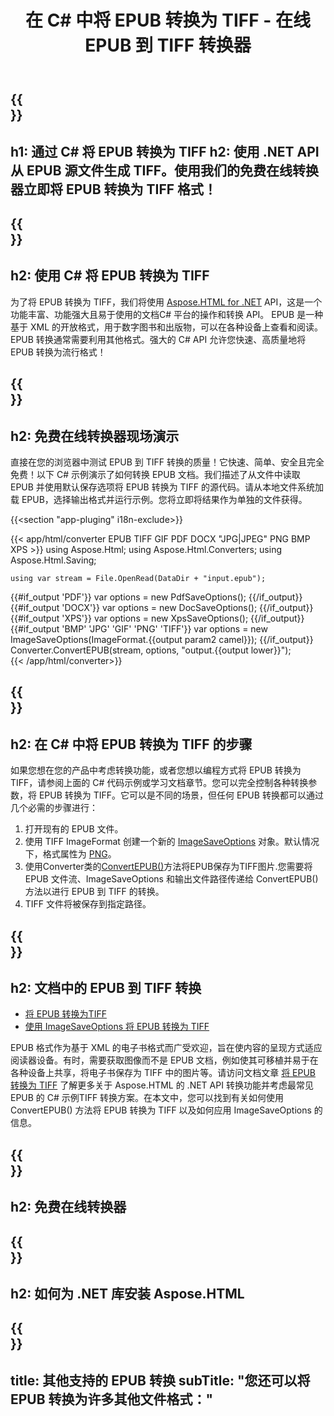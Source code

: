 ﻿---
translation: true
template: /templates/_template-conversion-child.md
title: 在 C# 中将 EPUB 转换为 TIFF - 在线 EPUB 到 TIFF 转换器
description: EPUB 到 TIFF C# 转换的示例代码。在 ASP.NET 或任何 .NET 应用程序中轻松使用转换器 API。免费试用在线 EPUB 到 TIFF 转换器！
url: /net/conversion/epub-to-tiff/
family: html
platformtag: net
feature: conversion
informat: EPUB
outformat: TIFF
otherformats: PDF DOCX XPS BMP JPEG PNG TIFF GIF
---

{{<section banner>}}
---
h1: 通过 C# 将 EPUB 转换为 TIFF
h2: 使用 .NET API 从 EPUB 源文件生成 TIFF。使用我们的免费在线转换器立即将 EPUB 转换为 TIFF 格式！
---

{{<section overview>}}
---
h2: 使用 C# 将 EPUB 转换为 TIFF
---

为了将 EPUB 转换为 TIFF，我们将使用 [Aspose.HTML for .NET](https://products.aspose.com/html/net/) API，这是一个功能丰富、功能强大且易于使用的文档C# 平台的操作和转换 API。 EPUB 是一种基于 XML 的开放格式，用于数字图书和出版物，可以在各种设备上查看和阅读。 EPUB 转换通常需要利用其他格式。强大的 C# API 允许您快速、高质量地将 EPUB 转换为流行格式！

{{<section demos>}}
---
h2: 免费在线转换器现场演示
---

直接在您的浏览器中测试 EPUB 到 TIFF 转换的质量！它快速、简单、安全且完全免费！以下 C# 示例演示了如何转换 EPUB 文档。我们描述了从文件中读取 EPUB 并使用默认保存选项将 EPUB 转换为 TIFF 的源代码。请从本地文件系统加载 EPUB，选择输出格式并运行示例。您将立即将结果作为单独的文件获得。

{{<section "app-pluging" i18n-exclude>}}

{{< app/html/converter EPUB TIFF GIF PDF DOCX "JPG|JPEG" PNG BMP XPS >}}
using Aspose.Html;
using Aspose.Html.Converters;
using Aspose.Html.Saving;

    using var stream = File.OpenRead(DataDir + "input.epub");
{{#if_output 'PDF'}}
    var options = new PdfSaveOptions();
{{/if_output}}
{{#if_output 'DOCX'}}
    var options = new DocSaveOptions();
{{/if_output}}
{{#if_output 'XPS'}}
    var options = new XpsSaveOptions();
{{/if_output}}
{{#if_output 'BMP' 'JPG' 'GIF' 'PNG' 'TIFF'}}
    var options = new ImageSaveOptions(ImageFormat.{{output param2 camel}});
{{/if_output}}
    Converter.ConvertEPUB(stream, options, "output.{{output lower}}");   
{{< /app/html/converter>}}


{{<section steps>}}
---
h2: 在 C# 中将 EPUB 转换为 TIFF 的步骤
---

如果您想在您的产品中考虑转换功能，或者您想以编程方式将 EPUB 转换为 TIFF，请参阅上面的 C# 代码示例或学习文档章节。您可以完全控制各种转换参数，将 EPUB 转换为 TIFF。它可以是不同的场景，但任何 EPUB 转换都可以通过几个必需的步骤进行：

1. 打开现有的 EPUB 文件。
1. 使用 TIFF ImageFormat 创建一个新的 [ImageSaveOptions](https://reference.aspose.com/html/net/aspose.html.saving/imagesaveoptions/) 对象。默认情况下，格式属性为 [PNG](https://reference.aspose.com/html/net/aspose.html.rendering.image/imageformat/)。
1. 使用Converter类的[ConvertEPUB()](https://reference.aspose.com/html/net/aspose.html.converters.converter/convertepub/)方法将EPUB保存为TIFF图片.您需要将 EPUB 文件流、ImageSaveOptions 和输出文件路径传递给 ConvertEPUB() 方法以进行 EPUB 到 TIFF 的转换。
1. TIFF 文件将被保存到指定路径。




{{<section documentation>}}
---
h2: 文档中的 EPUB 到 TIFF 转换
---

  - <a href="https://docs.aspose.com/html/net/converting-between-formats/epub-to-tiff/#convert-epub-to-tiff" target="_blank">将 EPUB 转换为TIFF</a>
  - <a href="https://docs.aspose.com/html/net/converting-between-formats/epub-to-tiff/#convert-epub-to-tiff-using-imagesaveoptions" target="_blank" >使用 ImageSaveOptions 将 EPUB 转换为 TIFF</a>

EPUB 格式作为基于 XML 的电子书格式而广受欢迎，旨在使内容的呈现方式适应阅读器设备。有时，需要获取图像而不是 EPUB 文档，例如使其可移植并易于在各种设备上共享，将电子书保存为 TIFF 中的图片等。请访问文档文章 [将 EPUB 转换为 TIFF](https://docs.aspose.com/html/net/converting-between-formats/epub-to-tiff/) 了解更多关于 Aspose.HTML 的 .NET API 转换功能并考虑最常见 EPUB 的 C# 示例TIFF 转换方案。在本文中，您可以找到有关如何使用 ConvertEPUB() 方法将 EPUB 转换为 TIFF 以及如何应用 ImageSaveOptions 的信息。

{{<section online-converters>}}
---
h2: 免费在线转换器
---

{{<section get-started>}}
---
h2: 如何为 .NET 库安装 Aspose.HTML
---

{{<section other-conversions>}}
---
title: 其他支持的 EPUB 转换
subTitle: "您还可以将 EPUB 转换为许多其他文件格式："
---